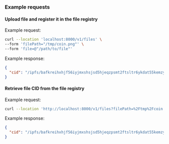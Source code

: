 ### Example requests

#### Upload file and register it in the file registry

Example request:
```bash
curl --location 'localhost:8000/v1/files' \
--form 'filePath="/tmp/coin.png"' \
--form 'file=@"/path/to/file"'
```

Example response:
```json
{
  "cid": "/ipfs/bafkreihxhjf56iyjmxshsjsd5hjeqzpsmt2ftsltr6ykdat55kemzyo5uu"
}
```

#### Retrieve file CID from the file registry

Example request:
```bash
curl --location 'http://localhost:8000/v1/files?filePath=%2Ftmp%2Fcoin.png'
```

Example response:

```json
{
  "cid": "/ipfs/bafkreihxhjf56iyjmxshsjsd5hjeqzpsmt2ftsltr6ykdat55kemzyo5uu"
}
```